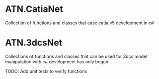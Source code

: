 
# ATN.CatiaNet
Collection of functions and classes that ease catia v5 development in c#


# ATN.3dcsNet
Collections of functions and classes that can be used for 3dcs model manipulation with c#
development has only begun


TODO: Add unit tests to verify functions 